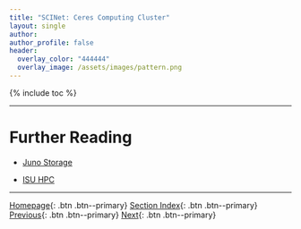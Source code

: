 ```yaml
---
title: "SCINet: Ceres Computing Cluster"
layout: single
author:
author_profile: false
header:
  overlay_color: "444444"
  overlay_image: /assets/images/pattern.png
---
```


{% include toc %}









___
# Further Reading
* [Juno Storage](08B-scinet-3-juno-storage)

* [ISU HPC](08C-isu-hpc-0-intro)

___

[Homepage](../index.md){: .btn  .btn--primary}
[Section Index](00-IntroToHPC-LandingPage){: .btn  .btn--primary}
[Previous](08B-scinet-1-atlas-cluster){: .btn  .btn--primary}
[Next](08B-scinet-3-juno-storage){: .btn  .btn--primary}
